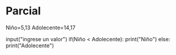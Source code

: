 # Parcial
Niño=5,13
Adolecente=14,17

input("ingrese un valor")
if(Niño < Adolecente):
    print("Niño")
else:
    print("Adolecente")
